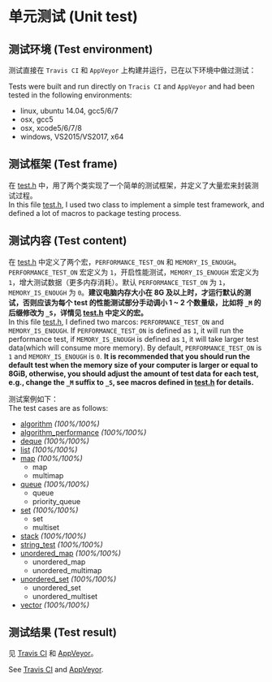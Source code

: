 单元测试 (Unit test)
=====
## 测试环境 (Test environment)
  测试直接在 `Travis CI` 和 `AppVeyor` 上构建并运行，已在以下环境中做过测试：
  
  Tests were built and run directly on `Tracis CI` and `AppVeyor` and had been tested in the following environments:

  * linux, ubuntu 14.04, gcc5/6/7
  * osx, gcc5
  * osx, xcode5/6/7/8
  * windows, VS2015/VS2017, x64
  
## 测试框架 (Test frame)
  在 [test.h](https://github.com/Alinshans/MyTinySTL/blob/master/MyTinySTL/Test/test.h) 中，用了两个类实现了一个简单的测试框架，并定义了大量宏来封装测试过程。</br>
  In this file [test.h](https://github.com/Alinshans/MyTinySTL/blob/master/MyTinySTL/Test/test.h), I used two class to implement a simple test framework, and defined a lot of macros to package testing process.
  
## 测试内容 (Test content)
  在 [test.h](https://github.com/Alinshans/MyTinySTL/blob/master/MyTinySTL/Test/test.h) 中定义了两个宏，`PERFORMANCE_TEST_ON` 和 `MEMORY_IS_ENOUGH`。`PERFORMANCE_TEST_ON` 宏定义为 `1`，开启性能测试，`MEMORY_IS_ENOUGH` 宏定义为 `1`，增大测试数据（更多内存消耗）。默认 `PERFORMANCE_TEST_ON` 为 `1`， `MEMORY_IS_ENOUGH` 为 `0`。**建议电脑内存大小在 8G 及以上时，才运行默认的测试，否则应该为每个 test 的性能测试部分手动调小 1 ~ 2 个数量级，比如将 `_M` 的后缀修改为 `_S`，详情见 [test.h](https://github.com/Alinshans/MyTinySTL/blob/master/MyTinySTL/Test/test.h) 中定义的宏。**<br>
  In this file [test.h](https://github.com/Alinshans/MyTinySTL/blob/master/MyTinySTL/Test/test.h), I defined two marcos: `PERFORMANCE_TEST_ON` and `MEMORY_IS_ENOUGH`. If `PERFORMANCE_TEST_ON` is defined as `1`, it will run the performance test, if `MEMORY_IS_ENOUGH` is defined as `1`, it will take larger test data(which will consume more memory). By default, `PERFORMANCE_TEST_ON` is `1` and `MEMORY_IS_ENOUGH` is `0`. **It is recommended that you should run the default test when the memory size of your computer is larger or equal to 8GiB, otherwise, you should adjust the amount of test data for each test, e.g., change the `_M` suffix to `_S`, see macros defined in [test.h](https://github.com/Alinshans/MyTinySTL/blob/master/MyTinySTL/Test/test.h) for details.**

  测试案例如下：<br>
  The test cases are as follows:

  * [algorithm](https://github.com/Alinshans/MyTinySTL/blob/master/MyTinySTL/Test/algorithm_test.h) *(100%/100%)*
  * [algorithm_performance](https://github.com/Alinshans/MyTinySTL/blob/master/MyTinySTL/Test/algorithm_performance_test.h) *(100%/100%)*
  * [deque](https://github.com/Alinshans/MyTinySTL/blob/master/MyTinySTL/Test/deque_test.h) *(100%/100%)*
  * [list](https://github.com/Alinshans/MyTinySTL/blob/master/MyTinySTL/Test/list_test.h) *(100%/100%)*
  * [map](https://github.com/Alinshans/MyTinySTL/blob/master/MyTinySTL/Test/map_test.h) *(100%/100%)*
    * map
    * multimap
  * [queue](https://github.com/Alinshans/MyTinySTL/blob/master/MyTinySTL/Test/queue_test.h) *(100%/100%)*
    * queue
    * priority_queue
  * [set](https://github.com/Alinshans/MyTinySTL/blob/master/MyTinySTL/Test/set_test.h) *(100%/100%)*
    * set
    * multiset
  * [stack](https://github.com/Alinshans/MyTinySTL/blob/master/MyTinySTL/Test/stack_test.h) *(100%/100%)*
  * [string_test](https://github.com/Alinshans/MyTinySTL/blob/master/MyTinySTL/Test/string_test.h) *(100%/100%)*
  * [unordered_map](https://github.com/Alinshans/MyTinySTL/blob/master/MyTinySTL/Test/unordered_map_test.h) *(100%/100%)*
    * unordered_map
    * unordered_multimap
  * [unordered_set](https://github.com/Alinshans/MyTinySTL/blob/master/MyTinySTL/Test/unordered_set_test.h) *(100%/100%)*
    * unordered_set
    * unordered_multiset
  * [vector](https://github.com/Alinshans/MyTinySTL/blob/master/MyTinySTL/Test/vector_test.h) *(100%/100%)*
  
  
## 测试结果 (Test result)
  见 [Travis CI](https://travis-ci.org/Alinshans/MyTinySTL) 和 [AppVeyor](https://ci.appveyor.com/project/Alinshans/mytinystl)。

  See [Travis CI](https://travis-ci.org/Alinshans/MyTinySTL) and [AppVeyor](https://ci.appveyor.com/project/Alinshans/mytinystl).
  
